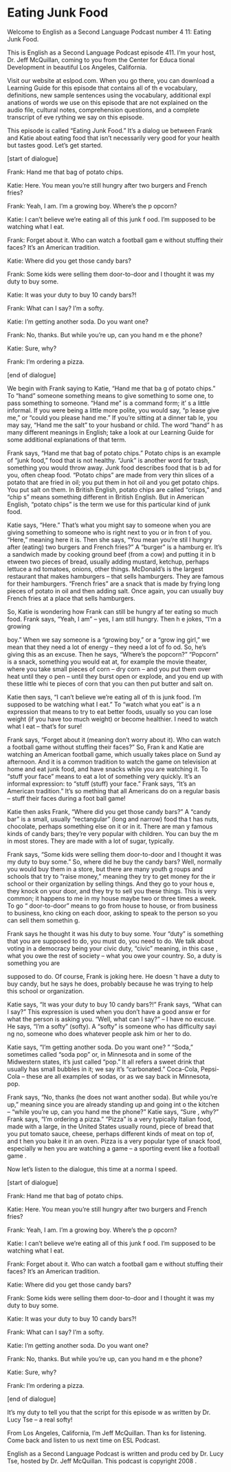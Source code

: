 # Eating Junk Food

Welcome to English as a Second Language Podcast number 4 11: Eating Junk Food.   

This is English as a Second Language Podcast episode 411.  I’m your host, Dr. Jeff McQuillan, coming to you from the Center for Educa tional Development in beautiful Los Angeles, California.   

Visit our website at eslpod.com.  When you go there, you  can download a Learning Guide for this episode that contains all of th e vocabulary, definitions, new sample sentences using the vocabulary, additional expl anations of words we use on this episode that are not explained on the audio  file, cultural notes, comprehension questions, and a complete transcript of eve rything we say on this episode. 

This episode is called “Eating Junk Food.”  It’s a dialog ue between Frank and Katie about eating food that isn’t necessarily very good  for your health but tastes good.  Let’s get started. 

[start of dialogue] 

Frank:  Hand me that bag of potato chips. 

Katie:  Here.  You mean you’re still hungry after two  burgers and French fries? 

Frank:  Yeah, I am.  I’m a growing boy.  Where’s the p opcorn? 

Katie:  I can’t believe we’re eating all of this junk f ood.  I’m supposed to be watching what I eat. 

Frank:  Forget about it.  Who can watch a football gam e without stuffing their faces?  It’s an American tradition. 

Katie:  Where did you get those candy bars? 

Frank:  Some kids were selling them door-to-door and I thought it was my duty to buy some. 

Katie:  It was your duty to buy 10 candy bars?! 

Frank:  What can I say?  I’m a softy.  

 Katie:  I’m getting another soda.  Do you want one? 

Frank:  No, thanks.  But while you’re up, can you hand m e the phone? 

Katie:  Sure, why?   

Frank:  I’m ordering a pizza. 

[end of dialogue] 

We begin with Frank saying to Katie, “Hand me that ba g of potato chips.”  To “hand” someone something means to give something to some one, to pass something to someone.  “Hand me” is a command form; it’ s a little informal.  If you were being a little more polite, you would say, “p lease give me,” or “could you please hand me.”  If you’re sitting at a dinner tab le, you may say, “Hand me the salt” to your husband or child.  The word “hand” h as many different meanings in English; take a look at our Learning Guide for some additional explanations of that term. 

Frank says, “Hand me that bag of potato chips.”  Potato chips is an example of “junk food,” food that is not healthy.  “Junk” is another  word for trash, something you would throw away.  Junk food describes food that is b ad for you, often cheap food.  “Potato chips” are made from very thin slices of a  potato that are fried in oil; you put them in hot oil and you get potato chips.  You put salt on them.  In British English, potato chips are called “crisps,” and “chip s” means something different in British English.  But in American English,  “potato chips” is the term we use for this particular kind of junk food. 

Katie says, “Here.”  That’s what you might say to someone when you are giving something to someone who is right next to you or in fron t of you.  “Here,” meaning here it is.  Then she says, “You mean you’re stil l hungry after (eating) two burgers and French fries?”  A “burger” is a hamburg er.  It’s a sandwich made by cooking ground beef (from a cow) and putting it in b etween two pieces of bread, usually adding mustard, ketchup, perhaps lettuce a nd tomatoes, onions, other things.  McDonald’s is the largest restaurant that  makes hamburgers – that sells hamburgers.  They are famous for their hamburgers.   “French fries” are a snack that is made by frying long pieces of potato in oil  and then adding salt. Once again, you can usually buy French fries at a place that  sells hamburgers. 

So, Katie is wondering how Frank can still be hungry af ter eating so much food. Frank says, “Yeah, I am” – yes, I am still hungry.  Then h e jokes, “I’m a growing  

 boy.”  When we say someone is a “growing boy,” or a “grow ing girl,” we mean that they need a lot of energy – they need a lot of fo od.  So, he’s giving this as an excuse.  Then he says, “Where’s the popcorn?”  “Popcorn” is a  snack, something you would eat at, for example the movie theater, where  you take small pieces of corn – dry corn – and you put them over heat until they o pen – until they burst open or explode, and you end up with these little whi te pieces of corn that you can then put butter and salt on. 

Katie then says, “I can’t believe we’re eating all of th is junk food.  I’m supposed to be watching what I eat.”  To “watch what you eat” is a n expression that means to try to eat better foods, usually so you can lose weight (if  you have too much weight) or become healthier.  I need to watch what I eat – that’s for sure! 

Frank says, “Forget about it (meaning don’t worry about  it).  Who can watch a football game without stuffing their faces?”  So, Fran k and Katie are watching an American football game, which usually takes place on Sund ay afternoon.  And it is a common tradition to watch the game on television at  home and eat junk food, and have snacks while you are watching it.  To “stuff your face” means to eat a lot of something very quickly.  It’s an informal expression: to “stuff (stuff) your face.”  Frank says, “It’s an American tradition.”  It’s so mething that all Americans do on a regular basis – stuff their faces during a foot ball game! 

Katie then asks Frank, “Where did you get those candy bars?”   A “candy bar” is a small, usually “rectangular” (long and narrow) food tha t has nuts, chocolate, perhaps something else on it or in it.  There are man y famous kinds of candy bars; they’re very popular with children.  You can buy the m in most stores.  They are made with a lot of sugar, typically. 

Frank says, “Some kids were selling them door-to-door and  I thought it was my duty to buy some.”  So, where did he buy the candy bars?   Well, normally you would buy them in a store, but there are many youth g roups and schools that try to “raise money,” meaning they try to get money for the ir school or their organization by selling things.  And they go to your hous e, they knock on your door, and they try to sell you these things.  This is very common; it happens to me in my house maybe two or three times a week.  To go “ door-to-door” means to go from house to house, or from business to business, kno cking on each door, asking to speak to the person so you can sell them somethin g.   

Frank says he thought it was his duty to buy some.  Your “duty” is something that you are supposed to do, you must do, you need to do.  We  talk about voting in a democracy being your civic duty, “civic” meaning, in this case , what you owe the rest of society – what you owe your country.  So, a duty is something you are  

 supposed to do.  Of course, Frank is joking here.  He doesn ’t have a duty to buy candy, but he says he does, probably because he was trying to  help this school or organization. 

Katie says, “It was your duty to buy 10 candy bars?!”  Frank says, “What can I say?”  This expression is used when you don’t have a good answ er for what the person is asking you.  “Well, what can I say?” – I have no  excuse.  He says, “I’m a softy” (softy).  A “softy” is someone who has difficulty sayi ng no, someone who does whatever people ask him or her to do. 

Katie says, “I’m getting another soda.  Do you want one? ”  “Soda,” sometimes called “soda pop” or, in Minnesota and in some of the Midwestern states, it’s just called “pop.”  It all refers a sweet drink that usually has small bubbles in it; we say it’s “carbonated.”  Coca-Cola, Pepsi-Cola – these are all examples of sodas, or as we say back in Minnesota, pop. 

Frank says, “No, thanks (he does not want another soda).  But while you’re up,” meaning since you are already standing up and going int o the kitchen – “while you’re up, can you hand me the phone?”  Katie says, “Sure , why?”  Frank says, “I’m ordering a pizza.”  “Pizza” is a very typically Italian  food, made with a large, in the United States usually round, piece of bread that  you put tomato sauce, cheese, perhaps different kinds of meat on top of, and t hen you bake it in an oven.  Pizza is a very popular type of snack food, especially w hen you are watching a game – a sporting event like a football game . 

Now let’s listen to the dialogue, this time at a norma l speed. 

[start of dialogue] 

Frank:  Hand me that bag of potato chips. 

Katie:  Here.  You mean you’re still hungry after two  burgers and French fries? 

Frank:  Yeah, I am.  I’m a growing boy.  Where’s the p opcorn? 

Katie:  I can’t believe we’re eating all of this junk f ood.  I’m supposed to be watching what I eat. 

Frank:  Forget about it.  Who can watch a football gam e without stuffing their faces?  It’s an American tradition. 

Katie:  Where did you get those candy bars?  

 Frank:  Some kids were selling them door-to-door and I thought it was my duty to buy some. 

Katie:  It was your duty to buy 10 candy bars?! 

Frank:  What can I say?  I’m a softy. 

Katie:  I’m getting another soda.  Do you want one? 

Frank:  No, thanks.  But while you’re up, can you hand m e the phone? 

Katie:  Sure, why?   

Frank:  I’m ordering a pizza. 

[end of dialogue] 

It’s my duty to tell you that the script for this episode w as written by Dr. Lucy Tse – a real softy!   

From Los Angeles, California, I’m Jeff McQuillan.  Than ks for listening.  Come back and listen to us next time on ESL Podcast. 

English as a Second Language Podcast is written and produ ced by Dr. Lucy Tse, hosted by Dr. Jeff McQuillan.  This podcast is copyright 2008 .

